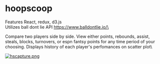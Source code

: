# hoopscoop

Features React, redux, d3.js\
Utilizes ball dont lie API https://www.balldontlie.io/\

Compare two players side by side. View either points, rebounds, assist, steals, blocks, turnovers, or espn fantsy points for any time period of your choosing. Displays history of each player's perfomances on scatter plot\

[![hscapture.png](https://i.postimg.cc/g2SZDcFf/hscapture.png)](https://postimg.cc/jDf2qbjX)
